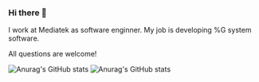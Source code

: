 ### Hi there 👋

<!--
**ChungHsuanChen/ChungHsuanChen** is a ✨ _special_ ✨ repository because its `README.md` (this file) appears on your GitHub profile.

Here are some ideas to get you started:

- 🔭 I’m currently working on 5G system software
- 🌱 I’m currently learning ...
- 👯 I’m looking to collaborate on ...
- 🤔 I’m looking for help with ...
- 💬 Ask me about ...
- 📫 How to reach me: ...
- 😄 Pronouns: ...
- ⚡ Fun fact: ...
-->
I work at Mediatek as software enginner.
My job is developing %G system software.

All questions are welcome!



![Anurag's GitHub stats](https://github-readme-stats.vercel.app/api?username=ChungHsuanChen&show_icons=true&theme=apprentice) ![Anurag's GitHub stats](https://github-readme-stats.vercel.app/api/top-langs?username=ChungHsuanChen&hide=php&show_icons=true&theme=apprentice&layout=compact)
